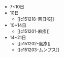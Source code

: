 - 7~10日
- 10日
	- [[c151218-百日咳]]
- 10~14日
	- [[c151201-麻疹]]
- 14~21日
	- [[c151202-風疹]]
	- [[c151203-ムンプス]]